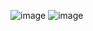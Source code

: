 ![image](https://github.com/user-attachments/assets/582d0d59-13b3-4f4b-a61a-4614709a1a32)
![image](https://github.com/user-attachments/assets/de54af20-d9b0-48fa-9ae6-a8bc7a20f84b)
